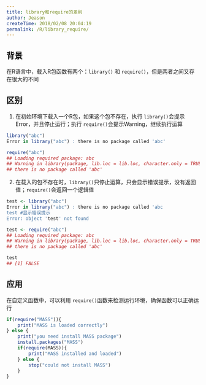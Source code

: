```yaml
---
title: library和require的差别
author: Jeason
createTime: 2018/02/08 20:04:19
permalink: /R/library_require/
---
```

<!--more-->

## 背景

在R语言中，载入R包函数有两个：`library()` 和 `require()`，但是两者之间又存在很大的不同

## 区别

1. 在初始环境下载入一个R包，如果这个包不存在，执行 `library()`会提示Error，并且停止运行；执行 `require()`会提示Warning，继续执行运算

```r
library("abc")
Error in library("abc") : there is no package called 'abc'
```

```r
require("abc")
## Loading required package: abc
## Warning in library(package, lib.loc = lib.loc, character.only = TRUE, logical.return = TRUE, :
## there is no package called 'abc'
```

2. 在载入的包不存在时，`library()`只停止运算，只会显示错误提示，没有返回值；`require()`会返回一个逻辑值

```r
test <- library("abc")
Error in library("abc") : there is no package called 'abc
test #显示错误提示
Error: object 'test' not found
```

```r
test <- require("abc")
## Loading required package: abc
## Warning in library(package, lib.loc = lib.loc, character.only = TRUE, logical.return = TRUE, :
## there is no package called 'abc'
```

```r
test
## [1] FALSE
```

## 应用

在自定义函数中，可以利用 `require()`函数来检测运行环境，确保函数可以正确运行

```r
if(require("MASS")){
    print("MASS is loaded correctly")
} else {
    print("you need install MASS package")
    install.packages("MASS")
    if(require(MASS)){
        print("MASS installed and loaded")
    } else {
        stop("could not install MASS")
    }
}
```
